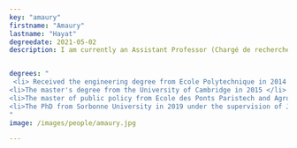 ```yaml
---
key: "amaury"
firstname: "Amaury"
lastname: "Hayat"
degreedate: 2021-05-02
description: I am currently an Assistant Professor (Chargé de recherche) at Ecole des Ponts Paristech. I am interested in the control and stabilization of nonlinear partial differential equations and in particular of hyperbolic systems. I am also working on teaching mathematics to a neural network and using deep language models to predict mathematical results.


degrees: "
 <li> Received the engineering degree from Ecole Polytechnique in 2014 </li> 
<li>The master's degree from the University of Cambridge in 2015 </li> 
<li>The master of public policy from Ecole des Ponts Paristech and AgroParistech in 2016 </li> 
<li>The PhD from Sorbonne University in 2019 under the supervision of Jean-Michel Coron. In 2019 - 2020, I was a postdoctoral associate in Benedetto Piccoli's lab.</li> 
"
image: /images/people/amaury.jpg

---
```

